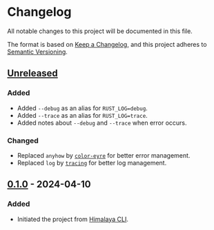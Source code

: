 # Changelog

All notable changes to this project will be documented in this file.

The format is based on [Keep a Changelog](https://keepachangelog.com/en/1.0.0/),
and this project adheres to [Semantic Versioning](https://semver.org/spec/v2.0.0.html).

## [Unreleased]

### Added

- Added `--debug` as an alias for `RUST_LOG=debug`.
- Added `--trace` as an alias for `RUST_LOG=trace`.
- Added notes about `--debug` and `--trace` when error occurs.

### Changed

- Replaced `anyhow` by [`color-eyre`](https://crates.io/crates/color-eyre) for better error management.
- Replaced `log` by [`tracing`](https://crates.io/crates/tracing) for better log management.

## [0.1.0] - 2024-04-10

### Added

- Initiated the project from [Himalaya CLI](https://github.com/soywod/himalaya).

[Unreleased]: https://github.com/soywod/neverest/compare/v0.1.0...HEAD
[0.1.0]: https://github.com/soywod/neverest/compare/root...v0.1.0
